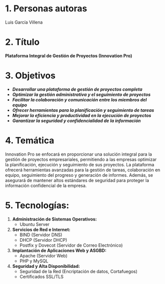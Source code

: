 # 1. Personas autoras

Luis García Villena

# 2. Título

**Plataforma Integral de Gestión de Proyectos (Innovation Pro)**

# 3. Objetivos

- ***Desarrollar una plataforma de gestión de proyectos completa***
- ***Optimizar la gestión administrativa y el seguimiento de proyectos***
- ***Facilitar la colaboración y comunicación entre los miembros del equipo***
- ***Ofrecer herramientas para la planificación y seguimiento de tareas***
- ***Mejorar la eficiencia y productividad en la ejecución de proyectos***
- ***Garantizar la seguridad y confidencialidad de la información***

# 4. Temática

Innovation Pro se enfocará en proporcionar una solución integral para la gestión de proyectos empresariales, permitiendo a las empresas optimizar la planificación, ejecución y seguimiento de sus proyectos. La plataforma ofrecerá herramientas avanzadas para la gestión de tareas, colaboración en equipo, seguimiento del progreso y generación de informes. Además, se asegurará de mantener altos estándares de seguridad para proteger la información confidencial de la empresa.

# 5. Tecnologías:

1. **Administración de Sistemas Operativos:**
    - Ubuntu Server
2. **Servicios de Red e Internet:**
    - BIND (Servidor DNS)
    - DHCP (Servidor DHCP)
    - Postfix y Dovecot (Servidor de Correo Electrónico)
3. **Implantación de Aplicaciones Web y ASGBD:**
    - Apache (Servidor Web)
    - PHP y MySQL
4. **Seguridad y Alta Disponibilidad:**
    - Seguridad de la Red (Encriptación de datos, Cortafuegos)
    - Certificados SSL/TLS
